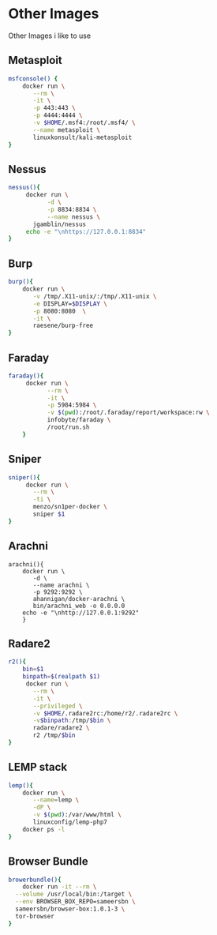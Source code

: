 # Other Images

Other Images i like to use 

## Metasploit

``` bash
msfconsole() {
    docker run \
	   --rm \
	   -it \
	   -p 443:443 \
	   -p 4444:4444 \
	   -v $HOME/.msf4:/root/.msf4/ \
	   --name metasploit \
	   linuxkonsult/kali-metasploit
}
```
## Nessus

``` bash
nessus(){
     docker run \
           -d \
           -p 8834:8834 \
           --name nessus \
	   jgamblin/nessus
     echo -e "\nhttps://127.0.0.1:8834"
}
```
## Burp

``` bash
burp(){
    docker run \
	   -v /tmp/.X11-unix/:/tmp/.X11-unix \
	   -e DISPLAY=$DISPLAY \
	   -p 8080:8080  \
	   -it \
	   raesene/burp-free
}
```
## Faraday 

``` bash
faraday(){
     docker run \
           --rm \
           -it \
           -p 5984:5984 \
           -v $(pwd):/root/.faraday/report/workspace:rw \
           infobyte/faraday \
           /root/run.sh
    }
```
## Sniper

``` bash
sniper(){
     docker run \
	   --rm \
	   -ti \
	   menzo/sn1per-docker \
	   sniper $1
}
```
## Arachni

```
arachni(){
    docker run \
	   -d \
	   --name arachni \
	   -p 9292:9292 \
	   ahannigan/docker-arachni \
	   bin/arachni_web -o 0.0.0.0
    echo -e "\nhttp://127.0.0.1:9292"
    }

```

## Radare2

``` bash
r2(){
    bin=$1
    binpath=$(realpath $1)
     docker run \
	   --rm \
	   -it \
	   --privileged \
	   -v $HOME/.radare2rc:/home/r2/.radare2rc \
	   -v$binpath:/tmp/$bin \
	   radare/radare2 \
	   r2 /tmp/$bin
}
```
## LEMP stack

``` bash
lemp(){
    docker run \
	   --name=lemp \
	   -dP \
	   -v $(pwd):/var/www/html \
	   linuxconfig/lemp-php7
    docker ps -l
}

```
## Browser Bundle

``` bash
browerbundle(){
    docker run -it --rm \
  --volume /usr/local/bin:/target \
  --env BROWSER_BOX_REPO=sameersbn \
  sameersbn/browser-box:1.0.1-3 \
  tor-browser
}
```
